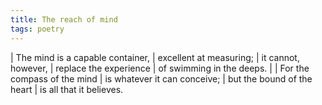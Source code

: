 ```yaml
---
title: The reach of mind
tags: poetry
---
```


| The mind is a capable container,
|   excellent at measuring;
| it cannot, however,
| replace the experience
| of swimming in the deeps.
|
| For the compass of the mind
| is whatever it can conceive;
| but the bound of the heart
| is all that it believes.
